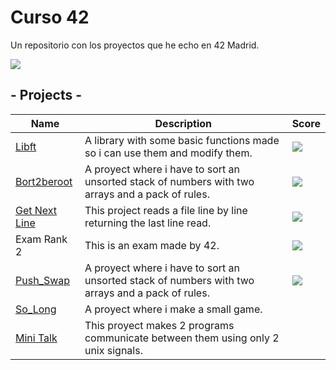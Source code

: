# Curso 42
Un repositorio con los proyectos que he echo en 42 Madrid.
<div class="header"  >
    <img src="https://1337-readme.vercel.app/api/profile?cursus=42cursus&dark=true&email=hide&login=mortiz-d"/>    
</div class="header">


## - Projects -
| **Name** | **Description**| **Score**|
|----------|----------------|----------|
|[Libft](https://github.com/Zitro646/42Cursus/tree/master/Libft)| A library with some basic functions made so i can use them and modify them.|<img src="https://badge42.herokuapp.com/api/project/mortiz-d/Libft">|
|[Bort2beroot](https://github.com/Zitro646/42Cursus/tree/master/born2beroot)| A proyect where i have to sort an unsorted stack of numbers with two arrays and a pack of rules.|<img src="https://badge42.herokuapp.com/api/project/mortiz-d/Born2beroot">|
|[Get Next Line](https://github.com/Zitro646/42Cursus/tree/master/Get_Next_Line)| This project reads a file line by line returning the last line read.|<img src="https://badge42.herokuapp.com/api/project/mortiz-d/get_next_line">|
|Exam Rank 2| This is an exam made by 42.|<img src="https://badge42.herokuapp.com/api/project/mortiz-d/Exam Rank 02">|
|[Push_Swap](https://github.com/Zitro646/42Cursus/tree/master/push_swap)| A proyect where i have to sort an unsorted stack of numbers with two arrays and a pack of rules.|<img src="https://badge42.herokuapp.com/api/project/mortiz-d/push_swap">|
|[So_Long](https://github.com/Zitro646/42Cursus/tree/master/SoLong)| A proyect where i make a small game.|
|[Mini Talk](https://github.com/Zitro646/42Cursus/tree/master/Minitalk)| This proyect makes 2 programs communicate between them using only 2 unix signals.|

